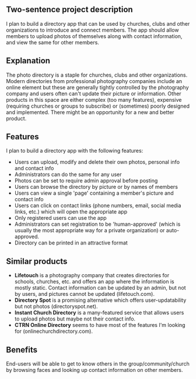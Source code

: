 ## Two-sentence project description
I plan to build a directory app that can be used by churches, clubs and other organizations to introduce and connect members. The app should allow members to upload photos of themselves along with contact information, and view the same for other members.

## Explanation
The photo directory is a staple for churches, clubs and other organizations. Modern directories from professional photography companies include an online element but these are generally tightly controlled by the photography company and users often can't update their picture or information. Other products in this space are either complex (too many features), expensive (requiring churches or groups to subscribe) or (sometimes) poorly designed and implemented. There might be an opportunity for a new and better product.

## Features
I plan to build a directory app with the following features:
- Users can upload, modify and delete their own photos, personal info and contact info
- Administrators can do the same for any user
- Photos can be set to require admin approval before posting
- Users can browse the directory by picture or by names of members
- Users can view a single 'page' containing a member's picture and contact info
- Users can click on contact links (phone numbers, email, social media links, etc.) which will open the appropriate app
- Only registered users can use the app
- Administrators can set registration to be 'human-approved' (which is usually the most appropriate way for a private organization) or auto-approved.
- Directory can be printed in an attractive format

## Similar products
- **Lifetouch** is a photography company that creates directories for schools, churches, etc. and offers an app where the information is mostly static. Contact information can be updated by an admin, but not by users, and pictures cannot be updated (lifetouch.com).
- **Directory Spot** is a promising alternative which offers user-updatability but not photos (directoryspot.net).
- **Instant Church Directory** is a many-featured service that allows users to upload photos but maybe not their contact info.
- **CTRN Online Directory** seems to have most of the features I'm looking for (onlinechurchdirectory.com).

## Benefits
End-users will be able to get to know others in the group/community/church by browsing faces and looking up contact information on other members.
